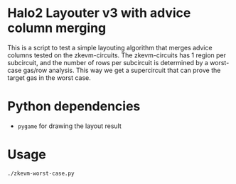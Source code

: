 # Halo2 Layouter v3 with advice column merging

This is a script to test a simple layouting algorithm that merges advice
columns tested on the zkevm-circuits.  The zkevm-circuits has 1 region per
subcircuit, and the number of rows per subcircuit is determined by a worst-case
gas/row analysis.  This way we get a supercircuit that can prove the target gas
in the worst case.

# Python dependencies
- `pygame` for drawing the layout result

# Usage
```
./zkevm-worst-case.py
```

